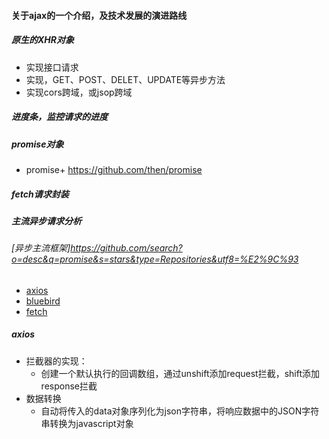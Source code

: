 #### 关于ajax的一个介绍，及技术发展的演进路线

##### 原生的XHR对象
+ 实现接口请求
+ 实现，GET、POST、DELET、UPDATE等异步方法
+ 实现cors跨域，或jsop跨域

##### 进度条，监控请求的进度


##### promise对象
+ promise+ <https://github.com/then/promise>


##### fetch请求封装

##### 主流异步请求分析
###### [异步主流框架]<https://github.com/search?o=desc&q=promise&s=stars&type=Repositories&utf8=%E2%9C%93>
+ [axios](https://github.com/mzabriskie/axios)
+ [bluebird](https://github.com/petkaantonov/bluebird)
+ [fetch](https://github.com/github/fetch)


##### axios
+ 拦截器的实现：
    - 创建一个默认执行的回调数组，通过unshift添加request拦截，shift添加response拦截
+ 数据转换
    - 自动将传入的data对象序列化为json字符串，将响应数据中的JSON字符串转换为javascript对象



